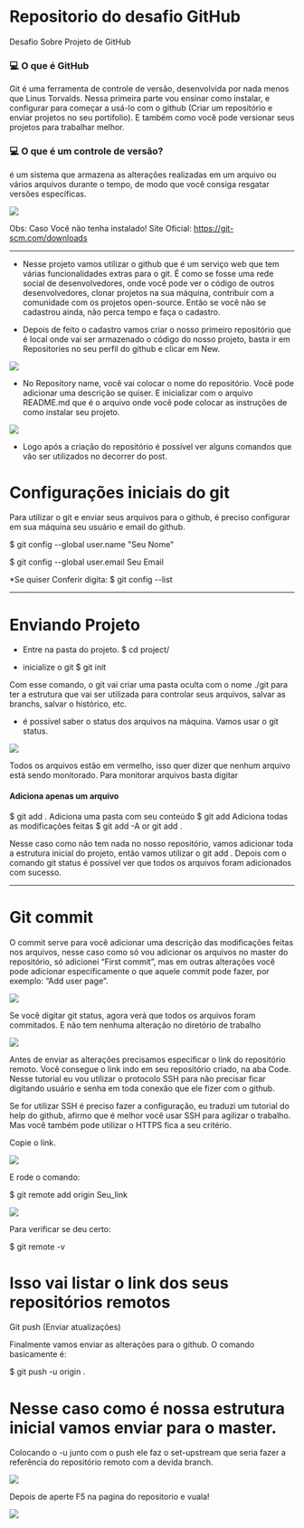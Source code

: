 # Repositorio do desafio GitHub
Desafio Sobre Projeto de GitHub

### :computer: O que é GitHub
Git é uma ferramenta de controle de versão, desenvolvida por nada menos que Linus Torvalds. Nessa primeira parte vou ensinar como instalar, e configurar para começar a usá-lo com o github (Criar um repositório e enviar projetos no seu portifolio). E também como você pode versionar seus projetos para trabalhar melhor.

### :computer: O que é um controle de versão? 
é um sistema que armazena as alterações realizadas em um arquivo ou vários arquivos durante o tempo, de modo que você consiga resgatar versões específicas.

<img src="https://user-images.githubusercontent.com/77301626/136073245-97c66d95-c22c-4306-9b65-5742cbadaeae.png">

Obs: Caso Você não tenha instalado!
Site Oficial: https://git-scm.com/downloads

----
* Nesse projeto vamos utilizar o github que é um serviço web que tem várias funcionalidades extras para o git. É como se fosse uma rede social de desenvolvedores, onde você pode ver o código de outros desenvolvedores, clonar projetos na sua máquina, contribuir com a comunidade com os projetos open-source. Então se você não se cadastrou ainda, não perca tempo e faça o cadastro.

* Depois de feito o cadastro vamos criar o nosso primeiro repositório que é local onde vai ser armazenado o código do nosso projeto, basta ir em Repositories no seu perfil do github e clicar em New.

<img src="https://user-images.githubusercontent.com/77301626/136073566-eb82ef83-50b0-4ae4-b2eb-c804061f9f5c.png">

* No Repository name, você vai colocar o nome do repositório. Você pode adicionar uma descrição se quiser. E inicializar com o arquivo README.md que é o arquivo onde você pode colocar as instruções de como instalar seu projeto.

<img src="https://user-images.githubusercontent.com/77301626/136074064-89126c3a-d8ad-41d0-9eeb-197623f91d71.png">

* Logo após a criação do repositório é possível ver alguns comandos que vão ser utilizados no decorrer do post.

# Configurações iniciais do git

Para utilizar o git e enviar seus arquivos para o github, é preciso configurar em sua máquina seu usuário e email do github.

$ git config --global user.name "Seu Nome"

$ git config --global user.email Seu Email

*Se quiser Conferir digita: $ git config --list

---


# Enviando Projeto

* Entre na pasta do projeto.
$ cd project/

* inicialize o git
$ git init

Com esse comando, o git vai criar uma pasta oculta com o nome ./git para ter a estrutura que vai ser utilizada para controlar seus arquivos, salvar as branchs, salvar o histórico, etc.
* é possível saber o status dos arquivos na máquina. Vamos usar o git status.

<img src="https://user-images.githubusercontent.com/77301626/136078506-6d001870-6026-4436-9454-073d5b800abd.png">

Todos os arquivos estão em vermelho, isso quer dizer que nenhum arquivo está sendo monitorado. Para monitorar arquivos basta digitar

#### Adiciona apenas um arquivo
$ git add <file>.  Adiciona uma pasta com seu conteúdo
$ git add <directory> Adiciona todas as modificações feitas
$ git add -A or git add .

Nesse caso como não tem nada no nosso repositório, vamos adicionar toda a estrutura inicial do projeto, então vamos utilizar o git add .
Depois com o comando git status é possível ver que todos os arquivos foram adicionados com sucesso.
  
---
# Git commit

O commit serve para você adicionar uma descrição das modificações feitas nos arquivos, nesse caso como só vou adicionar os arquivos no master do repositório, só adicionei “First commit”, mas em outras alterações você pode adicionar especificamente o que aquele commit pode fazer, por exemplo: “Add user page”.
  
<img src="https://user-images.githubusercontent.com/77301626/136079737-4b31affd-1dbf-4bc9-8c77-ca57aee32bb8.png">
 
Se você digitar git status, agora verá que todos os arquivos foram commitados. E não tem nenhuma alteração no diretório de trabalho
  
<img src="https://user-images.githubusercontent.com/77301626/136079842-c141390b-808a-43be-abbf-d21f186b5f20.png">

Antes de enviar as alterações precisamos especificar o link do repositório remoto. Você consegue o link indo em seu repositório criado, na aba Code. Nesse tutorial eu vou utilizar o protocolo SSH para não precisar ficar digitando usuário e senha em toda conexão que ele fizer com o github.

Se for utilizar SSH é preciso fazer a configuração, eu traduzi um tutorial do help do github, afirmo que é melhor você usar SSH para agilizar o trabalho. Mas você também pode utilizar o HTTPS fica a seu critério.

Copie o link.

<img src="https://user-images.githubusercontent.com/77301626/136080140-bb026267-a7ef-4cc0-af1b-c896d5de9c7b.png">
  
E rode o comando:

$ git remote add origin Seu_link
  
<img src="https://user-images.githubusercontent.com/77301626/136080288-912ed12a-bb0e-4010-a041-230c7daa8fc8.png">
  
Para verificar se deu certo:

$ git remote -v
# Isso vai listar o link dos seus repositórios remotos

Git push (Enviar atualizações)

Finalmente vamos enviar as alterações para o github. O comando basicamente é:

$ git push -u origin <branch>.
# Nesse caso como é nossa estrutura inicial vamos enviar para o master.

Colocando o -u junto com o push ele faz o set-upstream que seria fazer a referência do repositório remoto com a devida branch.
  
<img src="https://user-images.githubusercontent.com/77301626/136080491-a72c8b76-8378-49b0-aa2f-10f6a3415686.png">
  
Depois de aperte F5 na pagina do repositorio e vuala!
  
<img src="https://user-images.githubusercontent.com/77301626/136080636-365ffe79-6d2f-4416-a9dd-8c5f93f2d8b2.png">
